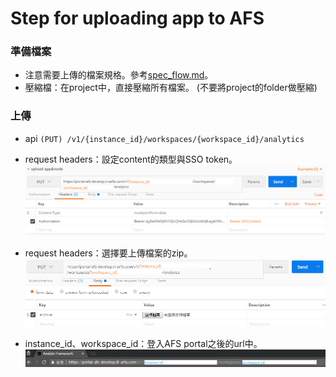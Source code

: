 # Step for uploading app to AFS

### 準備檔案

+ 注意需要上傳的檔案規格。參考[spec_flow.md](./spec_flow.md)。
+ 壓縮檔：在project中，直接壓縮所有檔案。 (不要將project的folder做壓縮)


### 上傳

+ api
`(PUT) /v1/{instance_id}/workspaces/{workspace_id}/analytics`

+ request headers：設定content的類型與SSO token。
![api request headers](/img/upload_request_headers.png)

+ request headers：選擇要上傳檔案的zip。
![api request body](/img/upload_request_body.png)

+ instance_id、workspace_id：登入AFS portal之後的url中。
![afs url](/img/afs_url.png)
